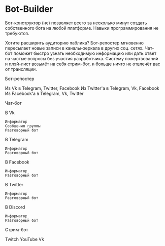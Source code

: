 # Bot-Builder
Бот-конструктор (не) позволяет всего за несколько минут создать собственного бота на любой платформе. Навыки программирования не требуются.

Хотите расширить аудиторию паблика? Бот-репостер мгновенно пересылает новые записи в каналы-зеркала в других соц. сетях.
Чат-бот поможет быстро узнать необходимую информацию или дать ответ на частые вопросы без участия разработчика.
Систему пожертвований и плэй-лист возьмёт на себя стрим-бот, и больше ничто не отвлечёт вас от трансляции.


Бот-репостер

  Из Vk в Telegram, Twitter, Facebook
  Из Twitter'a в Telegram, Vk, Facebook
  Из Facebook'a в Telegram, Vk, Twitter

Чат-бот

  В Vk
  
    Информатор
    Сообщения группы
    Разговорный бот
    
  В Telegram
  
    Информатор
    Разговорный бот
    
  В Facebook
  
    Информатор
    Разговорный бот
    
  В Twitter
  
    Информатор
    Разговорный бот
    
  В Discord
  
    Информатор
    Разговорный бот
    
    
Стрим-бот

  Twitch
  YouTube
  Vk
